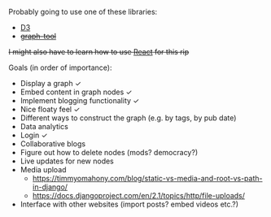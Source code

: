 Probably going to use one of these libraries:
- [D3](https://d3js.org/)
- ~~[graph-tool](https://graph-tool.skewed.de/static/doc/quickstart.html)~~

~~I might also have to learn how to use [React](https://reactjs.org/) for this rip~~

Goals (in order of importance):
- Display a graph &#x2713;
- Embed content in graph nodes &#x2713;
- Implement blogging functionality &#x2713;
- Nice floaty feel &#x2713;
- Different ways to construct the graph (e.g. by tags, by pub date)
- Data analytics
- Login &#x2713;
- Collaborative blogs
- Figure out how to delete nodes (mods? democracy?)
- Live updates for new nodes
- Media upload
  - https://timmyomahony.com/blog/static-vs-media-and-root-vs-path-in-django/
  - https://docs.djangoproject.com/en/2.1/topics/http/file-uploads/
- Interface with other websites (import posts? embed videos etc.?)
